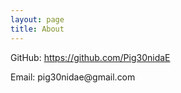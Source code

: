```yaml
---
layout: page
title: About
---
```


<p>
GitHub: <a href="https://github.com/Pig30nidaE">https://github.com/Pig30nidaE</a>
</p>
<p>
Email: pig30nidae@gmail.com
</p>